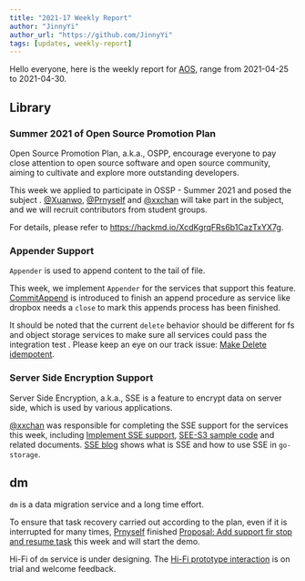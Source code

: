 ```yaml
---
title: "2021-17 Weekly Report"
author: "JinnyYi"
author_url: "https://github.com/JinnyYi"
tags: [updates, weekly-report]
---
```


Hello everyone, here is the weekly report for [AOS](https://aos.dev), range from 2021-04-25 to 2021-04-30.

## Library

### Summer 2021 of Open Source Promotion Plan

Open Source Promotion Plan, a.k.a., OSPP, encourage everyone to pay close attention to open source software and open source community, aiming to cultivate and explore more outstanding developers.

This week we applied to participate in OSSP - Summer 2021 and posed the subject . [@Xuanwo](https://github.com/Xuanwo), [@Prnyself](https://github.com/Prnyself) and [@xxchan](https://github.com/xxchan) will take part in the subject, and we will recruit contributors from student groups.

For details, please refer to https://hackmd.io/XcdKgrqFRs6b1CazTxYX7g.

### Appender Support

`Appender` is used to append content to the tail of file.

This week, we implement  `Appender` for the services that support this feature. [CommitAppend](https://github.com/aos-dev/specs/blob/master/rfcs/0-commit-append.md) is introduced to finish an append procedure as service like dropbox needs a `close` to mark this appends process has been finished. 

It should be noted that the current `delete` behavior should be different for fs and object storage services to make sure all services could pass the integration test . Please keep an eye on our track issue: [Make Delete idempotent](https://github.com/aos-dev/go-storage/issues/551).

### Server Side Encryption Support

Server Side Encryption, a.k.a., SSE is a feature to encrypt data on server side, which is used by various applications. 

 [@xxchan](https://github.com/xxchan) was responsible for completing the SSE support for the services this week, including [Implement SSE support](https://github.com/aos-dev/go-storage/issues/523), [SEE-S3 sample code](https://github.com/aos-dev/go-storage-example/blob/master/sse_s3.go) and related documents. [SSE blog](https://github.com/aos-dev/site/blob/master/blog/2021-04-27-sse.md) shows what is SSE and how to use SSE in `go-storage`.

## dm

`dm` is a data migration service and a long time effort.

To ensure that task recovery carried out according to the plan, even if it is interrupted for many times, [Prnyself](https://github.com/Prnyself) finished [Proposal: Add support fir stop and resume task](https://hackmd.io/@lance-ren/BJM1e2fw_) this week and will start the demo.

Hi-Fi  of `dm` service is under designing. The [Hi-Fi prototype interaction](https://www.figma.com/proto/tZBW1fMDLlcdFpaHJYih9B/Data-Migration-Prototype?page-id=1060%3A51&node-id=1060%3A14951&viewport=3370%2C1130%2C0.125&scaling=min-zoom) is on trial and welcome feedback.
